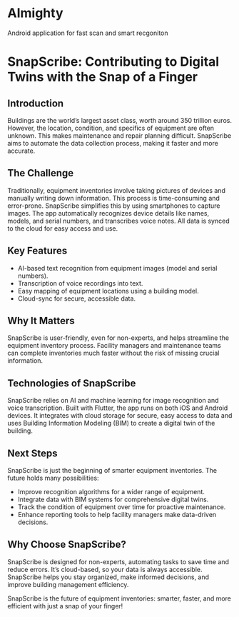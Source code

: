 # AImighty
Android application for fast scan and smart recgoniton

# SnapScribe: Contributing to Digital Twins with the Snap of a Finger

## Introduction

Buildings are the world’s largest asset class, worth around 350 trillion euros. However, the location, condition, and specifics of equipment are often unknown. This makes maintenance and repair planning difficult. SnapScribe aims to automate the data collection process, making it faster and more accurate.

## The Challenge

Traditionally, equipment inventories involve taking pictures of devices and manually writing down information. This process is time-consuming and error-prone. SnapScribe simplifies this by using smartphones to capture images. The app automatically recognizes device details like names, models, and serial numbers, and transcribes voice notes. All data is synced to the cloud for easy access and use.

## Key Features

- AI-based text recognition from equipment images (model and serial numbers).
- Transcription of voice recordings into text.
- Easy mapping of equipment locations using a building model.
- Cloud-sync for secure, accessible data.

## Why It Matters

SnapScribe is user-friendly, even for non-experts, and helps streamline the equipment inventory process. Facility managers and maintenance teams can complete inventories much faster without the risk of missing crucial information.

## Technologies of SnapScribe

SnapScribe relies on AI and machine learning for image recognition and voice transcription. Built with Flutter, the app runs on both iOS and Android devices. It integrates with cloud storage for secure, easy access to data and uses Building Information Modeling (BIM) to create a digital twin of the building.

## Next Steps

SnapScribe is just the beginning of smarter equipment inventories. The future holds many possibilities:
- Improve recognition algorithms for a wider range of equipment.
- Integrate data with BIM systems for comprehensive digital twins.
- Track the condition of equipment over time for proactive maintenance.
- Enhance reporting tools to help facility managers make data-driven decisions.

## Why Choose SnapScribe?

SnapScribe is designed for non-experts, automating tasks to save time and reduce errors. It’s cloud-based, so your data is always accessible. SnapScribe helps you stay organized, make informed decisions, and improve building management efficiency.

SnapScribe is the future of equipment inventories: smarter, faster, and more efficient with just a snap of your finger!
